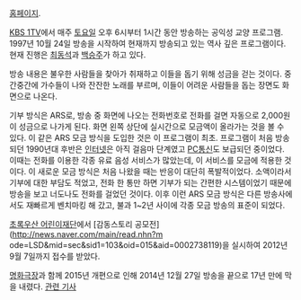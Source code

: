 [홈페이지](http://www.kbs.co.kr/1tv/sisa/loverequest).

[KBS 1TV](KBS%201TV.md)에서 매주 [토요일](%ED%86%A0%EC%9A%94%EC%9D%BC#s-1.md)
오후 6시부터 1시간 동안 방송하는 공익성 교양 프로그램. 1997년 10월 24일 방송을 시작하여 현재까지 방송되고 있는 역사 깊은
프로그램이다. 현재 진행은 [최동석](%EC%B5%9C%EB%8F%99%EC%84%9D.md)과
[백승주](%EB%B0%B1%EC%8A%B9%EC%A3%BC.md)가 하고 있다.

방송 내용은 불우한 사람들을 찾아가 취재하고 이들을 돕기 위해 성금을 걷는 것이다. 중간중간에 가수들이 나와 잔잔한 노래를 부르며, 이들이
어려운 사람들을 돕는 장면도 화면으로 나온다.

기부 방식은 ARS로, 방송 중 화면에 나오는 전화번호로 전화를 걸면 자동으로 2,000원이 성금으로 나가게 된다. 화면 왼쪽 상단에
실시간으로 모금액이 올라가는 것을 볼 수 있다. 이 같은 ARS 모금 방식을 도입한 것은 이 프로그램이 최초. 프로그램이 처음 방송되던
1990년대 후반은 [인터넷](%EC%9D%B8%ED%84%B0%EB%84%B7.md)은 아직 걸음마 단계였고
[PC통신](PC%ED%86%B5%EC%8B%A0.md)도 보급되던 중이었다. 이때는 전화를 이용한 각종 유료 음성 서비스가 많았는데,
이 서비스를 모금에 적용한 것이다. 이 새로운 모금 방식은 처음 나왔을 때는 반응이 대단히 폭발적이었다. 소액이라서 기부에 대한 부담도
적었고, 전화 한 통만 하면 기부가 되는 간편한 시스템이었기 때문에 방송을 보고 너도나도 전화를 걸었던 것이다. 이후 이런 ARS 모금
방식은 다른 방송사에서도 재빠르게 벤치마킹 해 갔고, 불과 1~2년 사이에 각종 모금 방송의 표준이 되었다.

[초록우산 어린이재단](%EC%B4%88%EB%A1%9D%EC%9A%B0%EC%82%B0%20%EC%96%B4%EB%A6%B0%EC%9D%B4%EC%9E%AC%EB%8B%A8.md)에서 [감동스토리 공모전](http://news.naver.com/main/read.nhn?m
ode=LSD&mid=sec&sid1=103&oid=015&aid=0002738119)을 실시하여 2012년 9월 7일까지 접수를 받았다.

[명화극장](%EB%AA%85%ED%99%94%EA%B7%B9%EC%9E%A5.md)과 함께 2015년 개편으로 인해 2014년 12월
27일 방송을 끝으로 17년 만에 막을 내렸다. [관련
기사](http://news.chosun.com/site/data/html_dir/2014/12/15/2014121500144.html)

